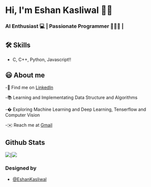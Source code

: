 
# Hi, I'm Eshan Kasliwal 👋🏻

  
### AI Enthusiast 💻 | Passionate Programmer 👨🏻‍💻 | 


## 🛠 Skills
- C, C++, Python, Javascript!!

  
## 😃 About me 
 -🍳 Find me on [LinkedIn](https://www.linkedin.com/in/eshan-kasliwal-59538017a/)
 
 -📚 Learning and Implementating Data Structure and Algorithms
 
 -� Exploring Machine Learning and Deep Learning, Tenserflow and Computer Vision
 
 -✉️ Reach me at [Gmail](eshan.kasliwal@gmail.com)

  


## Github Stats

<img src="https://github-readme-stats.vercel.app/api?username=EshanKasliwal&&show_icons=true&count_private=true&theme=github_dark">|<img src="https://github-readme-streak-stats.herokuapp.com/?user=EshanKasliwal&theme=blueberry_duo"/>


### Designed by 

- [@EshanKasliwal](https://www.github.com/EshanKasliwal)

  
